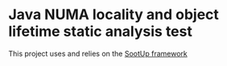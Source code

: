 # Java NUMA locality and object lifetime static analysis test

This project uses and relies on the  <a target="_blank" href="https://github.com/soot-oss/SootUp">SootUp framework</a> 
